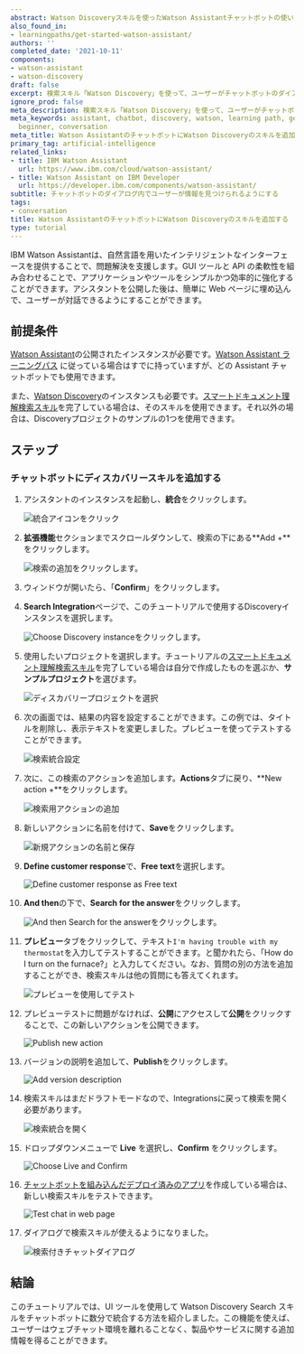 ```yaml
---
abstract: Watson Discoveryスキルを使ったWatson Assistantチャットボットの使い方をご紹介します。
also_found_in:
- learningpaths/get-started-watson-assistant/
authors: ''
completed_date: '2021-10-11'
components:
- watson-assistant
- watson-discovery
draft: false
excerpt: 検索スキル「Watson Discovery」を使って、ユーザーがチャットボットのダイアログ内から情報を見つけられるようにします。
ignore_prod: false
meta_description: 検索スキル「Watson Discovery」を使って、ユーザーがチャットボットのダイアログ内から情報を見つけられるようにします。
meta_keywords: assistant, chatbot, discovery, watson, learning path, getting started,
  beginner, conversation
meta_title: Watson AssistantのチャットボットにWatson Discoveryのスキルを追加する
primary_tag: artificial-intelligence
related_links:
- title: IBM Watson Assistant
  url: https://www.ibm.com/cloud/watson-assistant/
- title: Watson Assistant on IBM Developer
  url: https://developer.ibm.com/components/watson-assistant/
subtitle: チャットボットのダイアログ内でユーザーが情報を見つけられるようにする
tags:
- conversation
title: Watson AssistantのチャットボットにWatson Discoveryのスキルを追加する
type: tutorial
---
```


IBM Watson Assistantは、自然言語を用いたインテリジェントなインターフェースを提供することで、問題解決を支援します。GUI ツールと API の柔軟性を組み合わせることで、アプリケーションやツールをシンプルかつ効率的に強化することができます。アシスタントを公開した後は、簡単に Web ページに埋め込んで、ユーザーが対話できるようにすることができます。

## 前提条件

[Watson Assistant](https://cloud.ibm.com/catalog/services/watson-assistant?cm_sp=ibmdev-_-developer-tutorials-_-cloudreg)の公開されたインスタンスが必要です。[Watson Assistant ラーニングパス](https://developer.ibm.com/learningpaths/get-started-watson-assistant) に従っている場合はすでに持っていますが、どの Assistant チャットボットでも使用できます。

また、[Watson Discovery](https://cloud.ibm.com/catalog/services/watson-discovery?cm_sp=ibmdev-_-developer-tutorials-_-cloudreg)のインスタンスも必要です。[スマートドキュメント理解検索スキル](https://developer.ibm.com/learningpaths/get-started-watson-discovery/smart-document-understanding-search-skill/)を完了している場合は、そのスキルを使用できます。それ以外の場合は、Discoveryプロジェクトのサンプルの1つを使用できます。

## ステップ

### チャットボットにディスカバリースキルを追加する

1. アシスタントのインスタンスを起動し、**統合**をクリックします。

    ![統合アイコンをクリック](images/click-integrations-tab.png)

1. **拡張機能**セクションまでスクロールダウンして、検索の下にある**Add +**をクリックします。

    ![検索の追加](images/add-search.png)をクリックします。

1. ウィンドウが開いたら、「**Confirm**」をクリックします。

1. **Search Integration**ページで、このチュートリアルで使用するDiscoveryインスタンスを選択します。

    ![Choose Discovery instance](images/choose-disco-instance.png)をクリックします。

1. 使用したいプロジェクトを選択します。チュートリアルの[スマートドキュメント理解検索スキル](https://developer.ibm.com/learningpaths/get-started-watson-discovery/smart-document-understanding-search-skill/)を完了している場合は自分で作成したものを選ぶか、**サンプルプロジェクト**を選びます。

    ![ディスカバリープロジェクトを選択](images/choose-disco-project.png)

1. 次の画面では、結果の内容を設定することができます。この例では、タイトルを削除し、表示テキストを変更しました。プレビューを使ってテストすることができます。

    ![検索統合設定](images/search-integration-config.png)

1. 次に、この検索のアクションを追加します。**Actions**タブに戻り、**New action +**をクリックします。

    ![検索用アクションの追加](images/add-action-for-search.png)

1. 新しいアクションに名前を付けて、**Save**をクリックします。

    ![新規アクションの名前と保存](images/new-action-name-and-save.png)

1. **Define customer response**で、**Free text**を選択します。

    ![Define customer response as Free text](images/define-customer-repsonse.png)

1. **And then**の下で、**Search for the answer**をクリックします。

    ![And then Search for the answer](images/and-then-search-for-answer.png)をクリックします。

1. **プレビュー**タブをクリックして、テキスト`I'm having trouble with my thermostat`を入力してテストすることができます。と聞かれたら、「How do I turn on the furnace?」と入力してください。なお、質問の別の方法を追加することができ、検索スキルは他の質問にも答えてくれます。

    ![プレビューを使用してテスト](images/use-preview-to-test.jpg)

1. プレビューテストに問題がなければ、**公開**にアクセスして**公開**をクリックすることで、この新しいアクションを公開できます。

    ![Publish new action](images/publish-new-action.png)

1. バージョンの説明を追加して、**Publish**をクリックします。

    ![Add version description](images/add-version-description.png)

1. 検索スキルはまだドラフトモードなので、Integrationsに戻って検索を開く必要があります。

    ![検索統合を開く](images/integration-open-search.png)

1. ドロップダウンメニューで **Live** を選択し、**Confirm** をクリックします。

    ![Choose Live and Confirm](images/open-search-choose-live.png)

1. [チャットボットを組み込んだデプロイ済みのアプリ](/learningpaths/get-started-watson-assistant/embed-an-assistant-chatbot/)を作成している場合は、新しい検索スキルをテストできます。

    ![Test chat in web page](images/deployed-app-with-chat.png)

1. ダイアログで検索スキルが使えるようになりました。

    ![検索付きチャットダイアログ](images/chat-with-search.png)

## 結論

このチュートリアルでは、UI ツールを使用して Watson Discovery Search スキルをチャットボットに数分で統合する方法を紹介しました。この機能を使えば、ユーザーはウェブチャット環境を離れることなく、製品やサービスに関する追加情報を得ることができます。